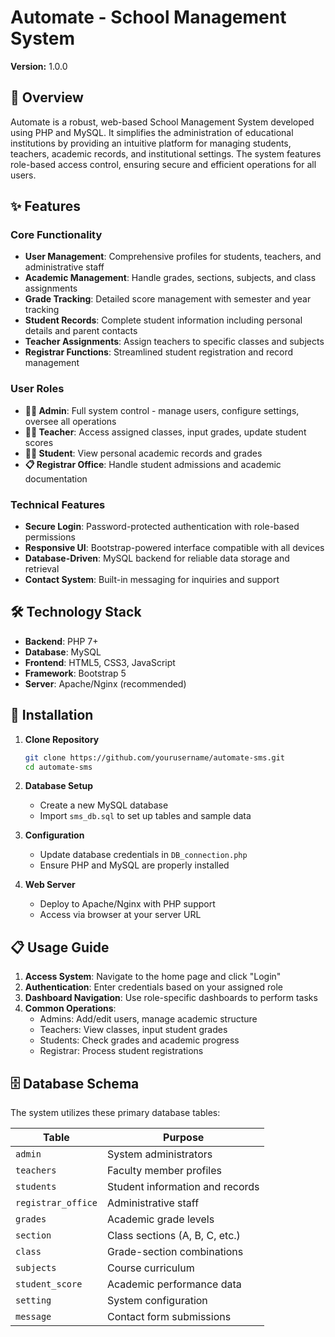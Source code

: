 # Automate - School Management System

**Version:** 1.0.0

## 📖 Overview

Automate is a robust, web-based School Management System developed using PHP and MySQL. It simplifies the administration of educational institutions by providing an intuitive platform for managing students, teachers, academic records, and institutional settings. The system features role-based access control, ensuring secure and efficient operations for all users.

## ✨ Features

### Core Functionality
- **User Management**: Comprehensive profiles for students, teachers, and administrative staff
- **Academic Management**: Handle grades, sections, subjects, and class assignments
- **Grade Tracking**: Detailed score management with semester and year tracking
- **Student Records**: Complete student information including personal details and parent contacts
- **Teacher Assignments**: Assign teachers to specific classes and subjects
- **Registrar Functions**: Streamlined student registration and record management

### User Roles
- **👨‍💼 Admin**: Full system control - manage users, configure settings, oversee all operations
- **👨‍🏫 Teacher**: Access assigned classes, input grades, update student scores
- **👨‍🎓 Student**: View personal academic records and grades
- **📋 Registrar Office**: Handle student admissions and academic documentation

### Technical Features
- **Secure Login**: Password-protected authentication with role-based permissions
- **Responsive UI**: Bootstrap-powered interface compatible with all devices
- **Database-Driven**: MySQL backend for reliable data storage and retrieval
- **Contact System**: Built-in messaging for inquiries and support

## 🛠️ Technology Stack

- **Backend**: PHP 7+
- **Database**: MySQL
- **Frontend**: HTML5, CSS3, JavaScript
- **Framework**: Bootstrap 5
- **Server**: Apache/Nginx (recommended)

## 🚀 Installation

1. **Clone Repository**
   ```bash
   git clone https://github.com/yourusername/automate-sms.git
   cd automate-sms
   ```

2. **Database Setup**
   - Create a new MySQL database
   - Import `sms_db.sql` to set up tables and sample data

3. **Configuration**
   - Update database credentials in `DB_connection.php`
   - Ensure PHP and MySQL are properly installed

4. **Web Server**
   - Deploy to Apache/Nginx with PHP support
   - Access via browser at your server URL

## 📋 Usage Guide

1. **Access System**: Navigate to the home page and click "Login"
2. **Authentication**: Enter credentials based on your assigned role
3. **Dashboard Navigation**: Use role-specific dashboards to perform tasks
4. **Common Operations**:
   - Admins: Add/edit users, manage academic structure
   - Teachers: View classes, input student grades
   - Students: Check grades and academic progress
   - Registrar: Process student registrations

## 🗄️ Database Schema

The system utilizes these primary database tables:

| Table | Purpose |
|-------|---------|
| `admin` | System administrators |
| `teachers` | Faculty member profiles |
| `students` | Student information and records |
| `registrar_office` | Administrative staff |
| `grades` | Academic grade levels |
| `section` | Class sections (A, B, C, etc.) |
| `class` | Grade-section combinations |
| `subjects` | Course curriculum |
| `student_score` | Academic performance data |
| `setting` | System configuration |
| `message` | Contact form submissions |



